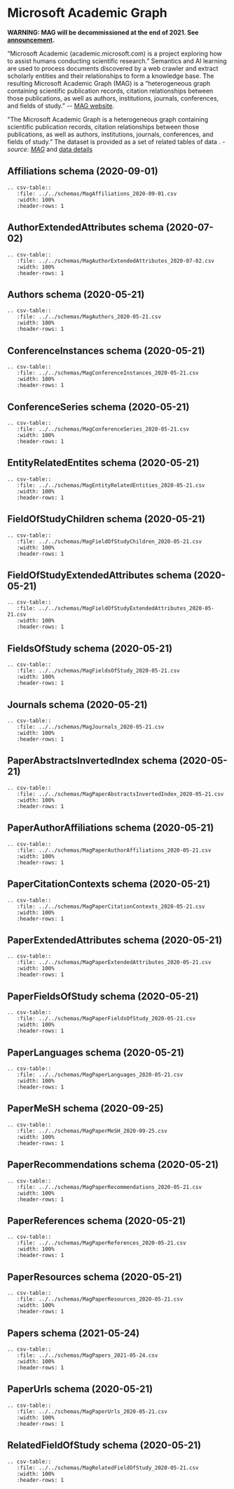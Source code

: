 # Microsoft Academic Graph

**WARNING: MAG will be decommissioned at the end of 2021. See [announcement](https://www.microsoft.com/en-us/research/project/academic/articles/microsoft-academic-to-expand-horizons-with-community-driven-approach).** 

“Microsoft Academic (academic.microsoft.com) is a project exploring how to assist humans
conducting scientific research.” Semantics and AI learning are used to process documents
discovered by a web crawler and extract scholarly entities and their relationships to form
a knowledge base. The resulting Microsoft Academic Graph (MAG) is a “heterogeneous graph
containing scientific publication records, citation relationships between those publications,
as well as authors, institutions, journals, conferences, and fields of study.”
-- [MAG website](https://academic.microsoft.com/home).

"The Microsoft Academic Graph is a heterogeneous graph containing scientific publication 
records, citation relationships between those publications, as well as authors, institutions, 
journals, conferences, and fields of study.”
The dataset is provided as a set of related tables of data
. _- source: [MAG](https://www.microsoft.com/en-us/research/project/microsoft-academic-graph/
)_ 
and [data details](https://docs.microsoft.com/en-us/academic-services/graph/reference-data-schema
)

## Affiliations schema (2020-09-01)
``` eval_rst
.. csv-table::
   :file: ../../schemas/MagAffiliations_2020-09-01.csv
   :width: 100%
   :header-rows: 1
```
## AuthorExtendedAttributes schema (2020-07-02)
``` eval_rst
.. csv-table::
   :file: ../../schemas/MagAuthorExtendedAttributes_2020-07-02.csv
   :width: 100%
   :header-rows: 1
```
## Authors schema (2020-05-21)
``` eval_rst
.. csv-table::
   :file: ../../schemas/MagAuthors_2020-05-21.csv
   :width: 100%
   :header-rows: 1
```
## ConferenceInstances schema (2020-05-21)
``` eval_rst
.. csv-table::
   :file: ../../schemas/MagConferenceInstances_2020-05-21.csv
   :width: 100%
   :header-rows: 1
```
## ConferenceSeries schema (2020-05-21)
``` eval_rst
.. csv-table::
   :file: ../../schemas/MagConferenceSeries_2020-05-21.csv
   :width: 100%
   :header-rows: 1
```
## EntityRelatedEntites schema (2020-05-21)
``` eval_rst
.. csv-table::
   :file: ../../schemas/MagEntityRelatedEntities_2020-05-21.csv
   :width: 100%
   :header-rows: 1
```

## FieldOfStudyChildren schema (2020-05-21)
``` eval_rst
.. csv-table::
   :file: ../../schemas/MagFieldOfStudyChildren_2020-05-21.csv
   :width: 100%
   :header-rows: 1
```
## FieldOfStudyExtendedAttributes schema (2020-05-21)
``` eval_rst
.. csv-table::
   :file: ../../schemas/MagFieldOfStudyExtendedAttributes_2020-05-21.csv
   :width: 100%
   :header-rows: 1
```
## FieldsOfStudy schema (2020-05-21)
``` eval_rst
.. csv-table::
   :file: ../../schemas/MagFieldsOfStudy_2020-05-21.csv
   :width: 100%
   :header-rows: 1
```
## Journals schema (2020-05-21)
``` eval_rst
.. csv-table::
   :file: ../../schemas/MagJournals_2020-05-21.csv
   :width: 100%
   :header-rows: 1
```
## PaperAbstractsInvertedIndex schema (2020-05-21)
``` eval_rst
.. csv-table::
   :file: ../../schemas/MagPaperAbstractsInvertedIndex_2020-05-21.csv
   :width: 100%
   :header-rows: 1
```
## PaperAuthorAffiliations schema (2020-05-21)
``` eval_rst
.. csv-table::
   :file: ../../schemas/MagPaperAuthorAffiliations_2020-05-21.csv
   :width: 100%
   :header-rows: 1
```
## PaperCitationContexts schema (2020-05-21)
``` eval_rst
.. csv-table::
   :file: ../../schemas/MagPaperCitationContexts_2020-05-21.csv
   :width: 100%
   :header-rows: 1
```
## PaperExtendedAttributes schema (2020-05-21)
``` eval_rst
.. csv-table::
   :file: ../../schemas/MagPaperExtendedAttributes_2020-05-21.csv
   :width: 100%
   :header-rows: 1
```

## PaperFieldsOfStudy schema (2020-05-21)
``` eval_rst
.. csv-table::
   :file: ../../schemas/MagPaperFieldsOfStudy_2020-05-21.csv
   :width: 100%
   :header-rows: 1
```
## PaperLanguages schema (2020-05-21)
``` eval_rst
.. csv-table::
   :file: ../../schemas/MagPaperLanguages_2020-05-21.csv
   :width: 100%
   :header-rows: 1
```
## PaperMeSH schema (2020-09-25)
``` eval_rst
.. csv-table::
   :file: ../../schemas/MagPaperMeSH_2020-09-25.csv
   :width: 100%
   :header-rows: 1
```
## PaperRecommendations schema (2020-05-21)
``` eval_rst
.. csv-table::
   :file: ../../schemas/MagPaperRecommendations_2020-05-21.csv
   :width: 100%
   :header-rows: 1
```
## PaperReferences schema (2020-05-21)
``` eval_rst
.. csv-table::
   :file: ../../schemas/MagPaperReferences_2020-05-21.csv
   :width: 100%
   :header-rows: 1
```
## PaperResources schema (2020-05-21)
``` eval_rst
.. csv-table::
   :file: ../../schemas/MagPaperResources_2020-05-21.csv
   :width: 100%
   :header-rows: 1
```
## Papers schema (2021-05-24)
``` eval_rst
.. csv-table::
   :file: ../../schemas/MagPapers_2021-05-24.csv
   :width: 100%
   :header-rows: 1
```
## PaperUrls schema (2020-05-21)
``` eval_rst
.. csv-table::
   :file: ../../schemas/MagPaperUrls_2020-05-21.csv
   :width: 100%
   :header-rows: 1
```
## RelatedFieldOfStudy schema (2020-05-21)
``` eval_rst
.. csv-table::
   :file: ../../schemas/MagRelatedFieldOfStudy_2020-05-21.csv
   :width: 100%
   :header-rows: 1
